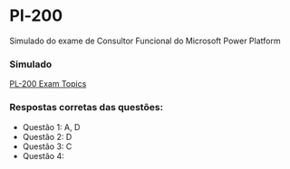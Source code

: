 # Pl-200
Simulado do exame de Consultor Funcional do Microsoft Power Platform

### Simulado
[PL-200 Exam Topics](https://www.examtopics.com/exams/microsoft/pl-200/view/)

### Respostas corretas das questões:
- Questão 1: A, D
- Questão 2: D
- Questão 3: C
- Questão 4:

